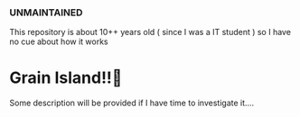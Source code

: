 ### UNMAINTAINED
This repository is about 10++ years old ( since I was a IT student ) so I have no cue about how it works

# Grain Island!!🤨

Some description will be provided if I have time to investigate it....